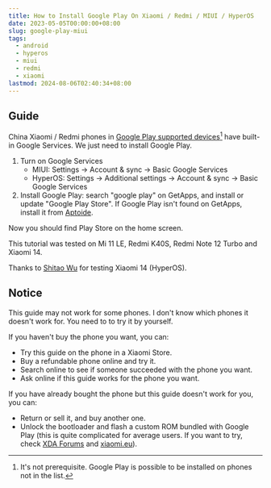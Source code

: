 ```yaml
---
title: How to Install Google Play On Xiaomi / Redmi / MIUI / HyperOS
date: 2023-05-05T00:00:00+08:00
slug: google-play-miui
tags:
  - android
  - hyperos
  - miui
  - redmi
  - xiaomi
lastmod: 2024-08-06T02:40:34+08:00
---
```


## Guide

China Xiaomi / Redmi phones in [Google Play supported devices](https://support.google.com/googleplay/answer/1727131)[^devices] have built-in Google Services. We just need to install Google Play.

[^devices]: It's not prerequisite. Google Play is possible to be installed on phones not in the list.

1. Turn on Google Services
    - MIUI: Settings -> Account & sync -> Basic Google Services
    - HyperOS: Settings -> Additional settings -> Account & sync -> Basic Google Services
1. Install Google Play: search "google play" on GetApps, and install or update "Google Play Store". If Google Play isn't found on GetApps, install it from [Aptoide](https://en.aptoide.com/).

Now you should find Play Store on the home screen.

This tutorial was tested on Mi 11 LE, Redmi K40S, Redmi Note 12 Turbo and Xiaomi 14.

Thanks to [Shitao Wu](https://shitao5.org/) for testing Xiaomi 14 (HyperOS).

## Notice

This guide may not work for some phones. I don't know which phones it doesn't work for. You need to to try it by yourself.

If you haven't buy the phone you want, you can:

- Try this guide on the phone in a Xiaomi Store.
- Buy a refundable phone online and try it.
- Search online to see if someone succeeded with the phone you want.
- Ask online if this guide works for the phone you want.

If you have already bought the phone but this guide doesn't work for you, you can:

- Return or sell it, and buy another one.
- Unlock the bootloader and flash a custom ROM bundled with Google Play (this is quite complicated for average users. If you want to try, check [XDA Forums](https://xdaforums.com/) and [xiaomi.eu](https://xiaomi.eu/community/)).

<!--
Xiaomi 14
HyperOS: 1.0.19.0.UNCCNXM

P.S. In my first attempt, I found no Google Play on GetApps and installed it from Aptoide. However, I find it on GetApps now. This is weird.
-->
